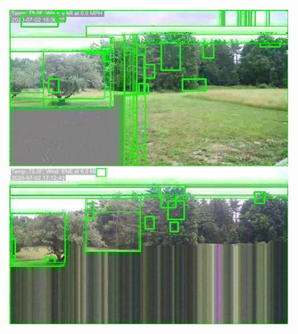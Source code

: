 ![20200702-162655-165700](in/20200702/20200702-162655-165700_0_.jpg)
![20200702-165705-172710](in/20200702/20200702-165705-172710_0_.jpg)
